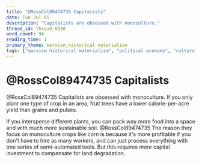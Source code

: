 ```yaml
---
title: "@RossCol89474735 Capitalists"
date: Tue Jul 05
description: "Capitalists are obsessed with monoculture."
thread_id: thread_0330
word_count: 94
reading_time: 1
primary_theme: marxism_historical materialism
tags: ["marxism_historical materialism", "political economy", "cultural criticism"]
---
```


# @RossCol89474735 Capitalists

@RossCol89474735 Capitalists are obsessed with monoculture. If you only plant one type of crop in an area, fruit trees have a lower calorie-per-acre yield than grains and pulses.

If you intersperse different plants, you can pack way more food into a space and with much more sustainable soil. @RossCol89474735 The reason they focus on monoculture crops like corn is because it's more profitable if you don't have to hire as many workers, and can just process everything with one series of semi-automated tools. But this requires *more* capital investment to compensate for land degradation.